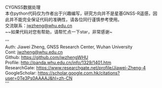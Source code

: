 CYGNSS数据处理  
本仓python代码仅为作者出于兴趣编写，研究方向并不是星基GNSS-R遥感，因此并不能完全保证代码的准确性，请各位同行谨慎参考使用。  
交流联系：jwzheng@whu.edu.cn  
~~如果代码对您有帮助，请帮忙点一下star，非常感谢~  
  
'''  
Auth: Jiawei Zheng, GNSS Research Center, Wuhan University  
Cont: jwzheng@whu.edu.cn  
Github: https://github.com/jwzhengWHU  
Profile: http://panda.whu.edu.cn/info/1329/1401.htm  
ResearchGate: https://www.researchgate.net/profile/Jiawei-Zheng-4  
GoogleScholar: https://scholar.google.com.hk/citations?user=0Te3Ps0AAAAJ&hl=zh-CN  
'''

